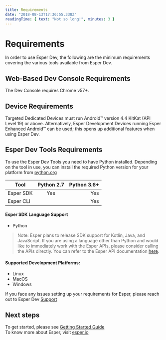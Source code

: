 ```yaml
---
title: Requirements
date: "2018-08-13T17:36:55.338Z"
readingTime: { text: "Not so long!", minutes: 3 }
---
```


# Requirements
In order to use Esper Dev, the following are the minimum requirements covering the various tools available from Esper Dev.

## Web-Based Dev Console Requirements
The Dev Console requires Chrome v57+.

## Device Requirements
Targeted Dedicated Devices must run Android™ version 4.4 KitKat (API Level 19) or above. Alternatively, Esper Development Devices running Esper Enhanced Android™ can be used; this opens up additional features when using Esper Dev.

## Esper Dev Tools Requirements
To use the Esper Dev Tools you need to have Python installed. Depending on the tool in use, you can install the required Python version for your platform from [python.org](https://www.python.org/)

| Tool       | Python 2.7           | Python 3.6+  |
| ------------- |:-------------:| -----:|
| Esper SDK     | Yes | Yes |
| Esper CLI     |     |   Yes |


#### Esper SDK Language Support
- Python

> Note: Esper plans to release SDK support for Kotlin, Java, and JavaScript. If you are using a language other than Python and would like to immediately work with the Esper APIs, please consider calling the APIs directly. You can refer to the Esper API documentation [here](./api.md).

#### Supported Development Platforms: 
- Linux
- MacOS
- Windows


If you face any issues setting up your requirements for Esper, please  reach out to Esper Dev [Support](./support.md)

## Next steps
To get started, please see [Getting Started Guide](./gettingstarted.md)\
To know more about Esper, visit [esper.io](https://esper.io)
